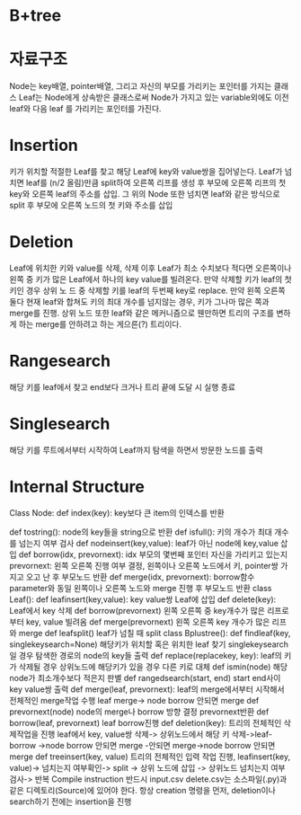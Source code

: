 # B+tree

# 자료구조
Node는    key배열, pointer배열, 그리고   자신의    부모를   가리키는    포인터를    가지는    클래스
Leaf는    Node에게    상속받은    클래스로써    Node가    가지고    있는    variable외에도    이전    leaf와    다음    leaf 를   가리키는    포인터를    가진다.

# Insertion 
키가 위치할 적절한 Leaf를 찾고 해당 Leaf에 key와 value쌍을 집어넣는다. Leaf가 넘치면 leaf를 (n/2  올림)만큼 split하여 오른쪽 리프를 생성 후 부모에 오른쪽 리프의 첫 key와 오른쪽 leaf의 주소를 삽입.  그 위의 Node 또한 넘치면 leaf와 같은 방식으로 split  후 부모에 오른쪽 노드의 첫 키와 주소를 삽입

# Deletion
Leaf에 위치한 키와 value를 삭제, 삭제 이후 Leaf가 최소 수치보다 적다면 오른쪽이나 왼쪽 중 키가 많은 Leaf에서 하나의 key value를 빌려온다. 만약 삭제할 키가 leaf의 첫 키인 경우 상위 노 드 중 삭제할 키를 leaf의 두번째 key로 replace.  만약 왼쪽 오른쪽 둘다 현재 leaf와 합쳐도 키의 최대 개수를 넘지않는 경우, 키가 그나마 많은 쪽과 merge를 진행.  상위 노드 또한 leaf와 같은 메커니즘으로 웬만하면 트리의 구조를 변하게 하는 merge를 안하려고 하는 게으른(?) 트리이다.

# Rangesearch
해당    키를    leaf에서    찾고    end보다    크거나   트리    끝에    도달    시    실행    종료 
# Singlesearch 
해당    키를    루트에서부터   시작하여    Leaf까지    탐색을    하면서    방문한    노드를    출력 

# Internal Structure
Class Node:
def index(key): key보다   큰    item의    인덱스를    반환

def tostring(): node의    key들을   string으로    반환
def isfull(): 키의    개수가   최대   개수를    넘는지   여부    검사
def nodeinsert(key,value): leaf가    아닌    node에    key,value 삽입
def borrow(idx, prevornext): idx 부모의    몇번째    포인터   자신을    가리키고    있는지prevornext: 왼쪽    오른쪽    진행    여부    결정, 왼쪽이나    오른쪽    노드에서    키, pointer쌍    가지고    오고   난 후   부모노드    반환
def merge(idx, prevornext): borrow함수    parameter와    동일    왼쪽이나   오른쪽    노드와    merge 진행    후 부모노드    반환
class Leaf():
def leafinsert(key,value): key value쌍    Leaf에    삽입
def delete(key): Leaf에서    key 삭제
def borrow(prevornext) 왼쪽   오른쪽    중    key개수가   많은    리프로부터    key, value 빌려옴
def merge(prevornext) 왼쪽   오른쪽    key 개수가    많은   리프와    merge
def leafsplit() leaf가    넘칠   때   split
class Bplustree():
def findleaf(key, singlekeysearch=None) 해당키가    위치할    혹은    위치한    leaf 찾기   singlekeysearch일 경우    탐색한    경로의    node의   key들    출력
def replace(replacekey, key): leaf의    키가    삭제될    경우    상위노드에    해당키가    있을    경우    다른    키로 대체
def ismin(node) 해당    node가    최소개수보다   적은지    판별
def rangedsearch(start, end) start end사이   key value쌍   출력
def merge(leaf, prevornext): leaf의    merge에서부터   시작해서    전체적인    merge작업   수행
leaf merge-> node borrow 안되면    merge
def prevornext(node) node의   merge나    borrow 방향    결정   prevornext반환
def borrow(leaf, prevornext) leaf borrow진행
def deletion(key):  트리의    전체적인    삭제작업을    진행    leaf에서    key, value쌍    삭제->  상위노드에서 해당    키    삭제->leaf-borrow         ->node borrow 안되면    merge
-안되면    merge->node borrow 안되면    merge
def treeinsert(key, value)  트리의 전체적인 입력 작업 진행, leafinsert(key, value)-> 넘치는지 여부확인-> split -> 상위    노드에   삽입    -> 상위노드    넘치는지    여부    검사-> 반복
Compile instruction 
반드시    input.csv delete.csv는   소스파일(.py)과    같은    디렉토리(Source)에    있어야   한다. 항상    creation 명령을    먼저, deletion이나    search하기   전에는    insertion을    진행
